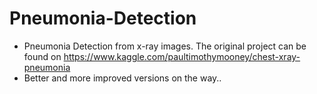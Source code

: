 # Pneumonia-Detection
* Pneumonia Detection from x-ray images. The original project can be found on https://www.kaggle.com/paultimothymooney/chest-xray-pneumonia
* Better and more improved versions on the way..
